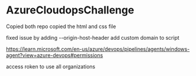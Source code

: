 # AzureCloudopsChallenge

Copied both repo
copied the html and css file


fixed issue by adding --origin-host-header
add custom domain to script

https://learn.microsoft.com/en-us/azure/devops/pipelines/agents/windows-agent?view=azure-devops#permissions

access roken to use all organizations
